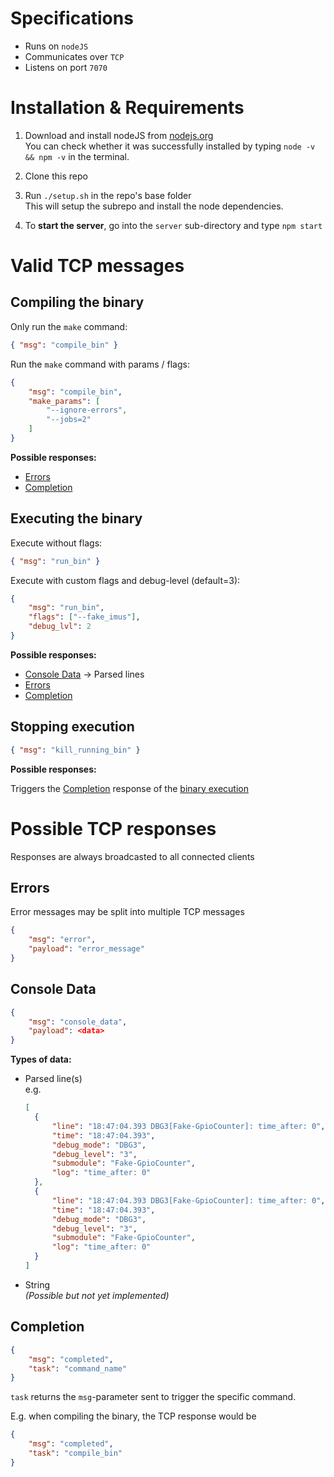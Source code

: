 # Specifications

- Runs on `nodeJS`
- Communicates over `TCP`
- Listens on port `7070`

# Installation & Requirements

1. Download and install nodeJS from [nodejs.org](https://nodejs.org/en/) \
   You can check whether it was successfully installed by typing `node -v && npm -v` in the terminal.

2. Clone this repo

3. Run `./setup.sh` in the repo's base folder \
   This will setup the subrepo and install the node dependencies.

4. To **start the server**, go into the `server` sub-directory and type `npm start`

# Valid TCP messages

## Compiling the binary

Only run the `make` command:

```JSON
{ "msg": "compile_bin" }
```

Run the `make` command with params / flags:

```JSON
{
    "msg": "compile_bin",
    "make_params": [
        "--ignore-errors",
        "--jobs=2"
    ]
}
```

**Possible responses:**

- [Errors](#errors)
- [Completion](#completion)

## Executing the binary

Execute without flags:

```JSON
{ "msg": "run_bin" }
```

Execute with custom flags and debug-level (default=3):

```JSON
{
    "msg": "run_bin",
    "flags": ["--fake_imus"],
    "debug_lvl": 2
}
```

**Possible responses:**

- [Console Data](#console-data) -> Parsed lines
- [Errors](#errors)
- [Completion](#completion)

## Stopping execution

```JSON
{ "msg": "kill_running_bin" }
```

**Possible responses:**

Triggers the [Completion](#completion) response of the [binary execution](#executing-the-binary)

# Possible TCP responses

Responses are always broadcasted to all connected clients

## Errors

Error messages may be split into multiple TCP messages

```JSON
{
    "msg": "error",
    "payload": "error_message"
}
```

## Console Data

```JSON
{
    "msg": "console_data",
    "payload": <data>
}
```

**Types of data:**

- Parsed line(s) \
   e.g.

  ```JSON
  [
    {
        "line": "18:47:04.393 DBG3[Fake-GpioCounter]: time_after: 0",
        "time": "18:47:04.393",
        "debug_mode": "DBG3",
        "debug_level": "3",
        "submodule": "Fake-GpioCounter",
        "log": "time_after: 0"
    },
    {
        "line": "18:47:04.393 DBG3[Fake-GpioCounter]: time_after: 0",
        "time": "18:47:04.393",
        "debug_mode": "DBG3",
        "debug_level": "3",
        "submodule": "Fake-GpioCounter",
        "log": "time_after: 0"
    }
  ]
  ```

- String \
   _(Possible but not yet implemented)_

## Completion

```JSON
{
    "msg": "completed",
    "task": "command_name"
}
```

`task` returns the `msg`-parameter sent to trigger the specific command.

E.g. when compiling the binary, the TCP response would be

```JSON
{
    "msg": "completed",
    "task": "compile_bin"
}
```
